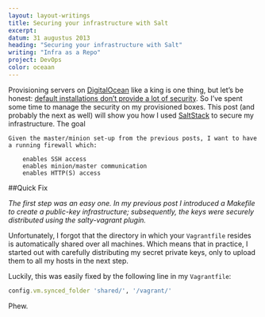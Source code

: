 ```yaml
---
layout: layout-writings
title: Securing your infrastructure with Salt
excerpt:
datum: 31 augustus 2013
heading: "Securing your infrastructure with Salt"
writing: "Infra as a Repo"
project: DevOps
color: oceaan
---
```


Provisioning servers on [DigitalOcean](https://www.digitalocean.com/) like a king is one thing, but let’s be honest: [default installations don’t provide a lot of security](http://dandydev.net/blog/crashing-servers-and-riding-waves#.WON9KRLyhTF). So I’ve spent some time to manage the security on my provisioned boxes. This post (and probably the next as well) will show you how I used [SaltStack](https://saltstack.com/) to secure my infrastructure.
The goal

    Given the master/minion set-up from the previous posts, I want to have a running firewall which:

        enables SSH access
        enables minion/master communication
        enables HTTP(S) access

##Quick Fix

*The first step was an easy one. In my previous post I introduced a Makefile to create a public-key infrastructure; subsequently, the keys were securely distributed using the salty-vagrant plugin.*

Unfortunately, I forgot that the directory in which your `Vagrantfile` resides is automatically shared over all machines. Which means that in practice, I started out with carefully distributing my secret private keys, only to upload them to all my hosts in the next step.

Luckily, this was easily fixed by the following line in my `Vagrantfile`:

~~~ruby
config.vm.synced_folder 'shared/', '/vagrant/'
~~~

Phew.